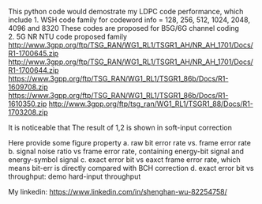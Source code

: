 This python code would demostrate my LDPC code performance,
which include
    1. WSH code family for codeword info = 128, 256, 512, 1024, 2048, 4096 and 8320
       These codes are proposed for B5G/6G channel coding   
    2. 5G NR NTU code proposed family 
       http://www.3gpp.org/ftp/TSG_RAN/WG1_RL1/TSGR1_AH/NR_AH_1701/Docs/R1-1700645.zip
       http://www.3gpp.org/ftp/TSG_RAN/WG1_RL1/TSGR1_AH/NR_AH_1701/Docs/R1-1700644.zip
       https://www.3gpp.org/ftp/TSG_RAN/WG1_RL1/TSGR1_86b/Docs/R1-1609708.zip
       https://www.3gpp.org/ftp/TSG_RAN/WG1_RL1/TSGR1_86b/Docs/R1-1610350.zip
       http://www.3gpp.org/ftp/tsg_ran/WG1_RL1/TSGR1_88/Docs/R1-1703208.zip

It is noticeable that
    The result of 1,2   is shown in soft-input correction

Here provide some figure property
    a. raw bit error rate vs. frame error rate
    b. signal noise ratio vs frame error rate, containing energy-bit signal and energy-symbol signal
    c. exact error bit vs eaxct frame error rate, which means bit-err is directly compared with BCH correction
    d. exact error bit vs throughput: demo hard-input throughput

My linkedin: https://www.linkedin.com/in/shenghan-wu-82254758/
